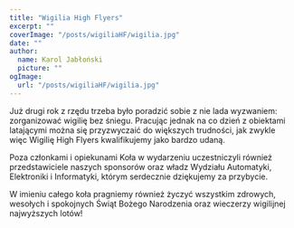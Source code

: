 ```yaml
---
title: "Wigilia High Flyers"
excerpt: ""
coverImage: "/posts/wigiliaHF/wigilia.jpg"
date: ""
author:
  name: Karol Jabłoński
  picture: ""
ogImage:
  url: "/posts/wigiliaHF/wigilia.jpg"
---
```


Już drugi rok z rzędu trzeba było poradzić sobie z nie lada wyzwaniem: zorganizować wigilię bez śniegu. Pracując jednak na co dzień z obiektami latającymi można się przyzwyczaić do większych trudności, jak zwykle więc Wigilię High Flyers kwalifikujemy jako bardzo udaną.

Poza członkami i opiekunami Koła w wydarzeniu uczestniczyli również przedstawiciele naszych sponsorów oraz władz Wydziału Automatyki, Elektroniki i Informatyki, którym serdecznie dziękujemy za przybycie.

W imieniu całego koła pragniemy również życzyć wszystkim zdrowych, wesołych i spokojnych Świąt Bożego Narodzenia oraz wieczerzy wigilijnej najwyższych lotów!
